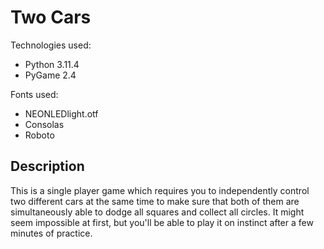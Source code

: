 # Two Cars
 
Technologies used:
- Python 3.11.4
- PyGame 2.4

Fonts used:
- NEONLEDlight.otf
- Consolas
- Roboto

## Description

This is a single player game which requires you to independently control two different cars at the same time to make sure that both of them are simultaneously able to dodge all squares and collect all circles. It might seem impossible at first, but you'll be able to play it on instinct after a few minutes of practice. 
